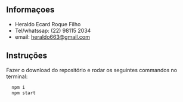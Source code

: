 ## Informaçoes
- Heraldo Ecard Roque Filho
- Tel/whatssap: (22) 98115 2034
- email: heraldo663@gmail.com

## Instruções
Fazer o download do repositório e rodar os seguintes commandos no terminal:
```sh
  npm i
  npm start
```